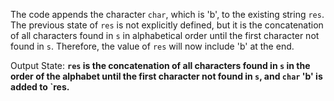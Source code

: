 The code appends the character `char`, which is 'b', to the existing string `res`. The previous state of `res` is not explicitly defined, but it is the concatenation of all characters found in `s` in alphabetical order until the first character not found in `s`. Therefore, the value of `res` will now include 'b' at the end.

Output State: **`res` is the concatenation of all characters found in `s` in the order of the alphabet until the first character not found in `s`, and `char` 'b' is added to `res.**